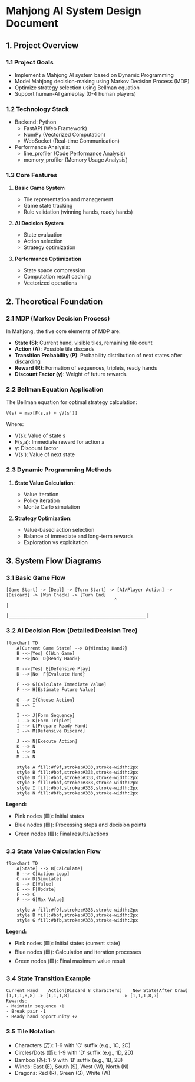 # Mahjong AI System Design Document

## 1. Project Overview

### 1.1 Project Goals
- Implement a Mahjong AI system based on Dynamic Programming
- Model Mahjong decision-making using Markov Decision Process (MDP)
- Optimize strategy selection using Bellman equation
- Support human-AI gameplay (0-4 human players)

### 1.2 Technology Stack
- Backend: Python
  * FastAPI (Web Framework)
  * NumPy (Vectorized Computation)
  * WebSocket (Real-time Communication)
- Performance Analysis:
  * line_profiler (Code Performance Analysis)
  * memory_profiler (Memory Usage Analysis)

### 1.3 Core Features
1. **Basic Game System**
   - Tile representation and management
   - Game state tracking
   - Rule validation (winning hands, ready hands)

2. **AI Decision System**
   - State evaluation
   - Action selection
   - Strategy optimization

3. **Performance Optimization**
   - State space compression
   - Computation result caching
   - Vectorized operations

## 2. Theoretical Foundation

### 2.1 MDP (Markov Decision Process)
In Mahjong, the five core elements of MDP are:
- **State (S)**: Current hand, visible tiles, remaining tile count
- **Action (A)**: Possible tile discards
- **Transition Probability (P)**: Probability distribution of next states after discarding
- **Reward (R)**: Formation of sequences, triplets, ready hands
- **Discount Factor (γ)**: Weight of future rewards

### 2.2 Bellman Equation Application
The Bellman equation for optimal strategy calculation:
```
V(s) = max[F(s,a) + γV(s')]
```
Where:
- V(s): Value of state s
- F(s,a): Immediate reward for action a
- γ: Discount factor
- V(s'): Value of next state

### 2.3 Dynamic Programming Methods
1. **State Value Calculation**:
   - Value iteration
   - Policy iteration
   - Monte Carlo simulation

2. **Strategy Optimization**:
   - Value-based action selection
   - Balance of immediate and long-term rewards
   - Exploration vs exploitation

## 3. System Flow Diagrams

### 3.1 Basic Game Flow
```
[Game Start] -> [Deal] -> [Turn Start] -> [AI/Player Action] -> [Discard] -> [Win Check] -> [Turn End]
                                         ^                                                    |
                                         |____________________________________________________|
```

### 3.2 AI Decision Flow (Detailed Decision Tree)

```mermaid
flowchart TD
    A[Current Game State] --> B{Winning Hand?}
    B -->|Yes| C[Win Game]
    B -->|No| D{Ready Hand?}
    
    D -->|Yes| E[Defensive Play]
    D -->|No| F{Evaluate Hand}
    
    F --> G[Calculate Immediate Value]
    F --> H[Estimate Future Value]
    
    G --> I{Choose Action}
    H --> I
    
    I --> J[Form Sequence]
    I --> K[Form Triplet]
    I --> L[Prepare Ready Hand]
    I --> M[Defensive Discard]
    
    J --> N[Execute Action]
    K --> N
    L --> N
    M --> N
    
    style A fill:#f9f,stroke:#333,stroke-width:2px
    style B fill:#bbf,stroke:#333,stroke-width:2px
    style D fill:#bbf,stroke:#333,stroke-width:2px
    style F fill:#bbf,stroke:#333,stroke-width:2px
    style I fill:#bbf,stroke:#333,stroke-width:2px
    style N fill:#bfb,stroke:#333,stroke-width:2px
```

**Legend:**
- Pink nodes (🟪): Initial states
- Blue nodes (🟦): Processing steps and decision points
- Green nodes (🟩): Final results/actions

### 3.3 State Value Calculation Flow

```mermaid
flowchart TD
    A[State] --> B[Calculate]
    B --> C[Action Loop]
    C --> D[Simulate]
    D --> E[Value]
    E --> F[Update]
    F --> C
    F --> G[Max Value]

    style A fill:#f9f,stroke:#333,stroke-width:2px
    style B fill:#bbf,stroke:#333,stroke-width:2px
    style G fill:#bfb,stroke:#333,stroke-width:2px
```

**Legend:**
- Pink nodes (🟪): Initial states (current state)
- Blue nodes (🟦): Calculation and iteration processes
- Green nodes (🟩): Final maximum value result

### 3.4 State Transition Example
```
Current Hand    Action(Discard 8 Characters)    New State(After Draw)
[1,1,1,8,8] -> [1,1,1,8]                    -> [1,1,1,8,?]
Rewards:
- Maintain sequence +1
- Break pair -1
- Ready hand opportunity +2
```

### 3.5 Tile Notation
- Characters (万): 1-9 with 'C' suffix (e.g., 1C, 2C)
- Circles/Dots (筒): 1-9 with 'D' suffix (e.g., 1D, 2D)
- Bamboo (条): 1-9 with 'B' suffix (e.g., 1B, 2B)
- Winds: East (E), South (S), West (W), North (N)
- Dragons: Red (R), Green (G), White (W)